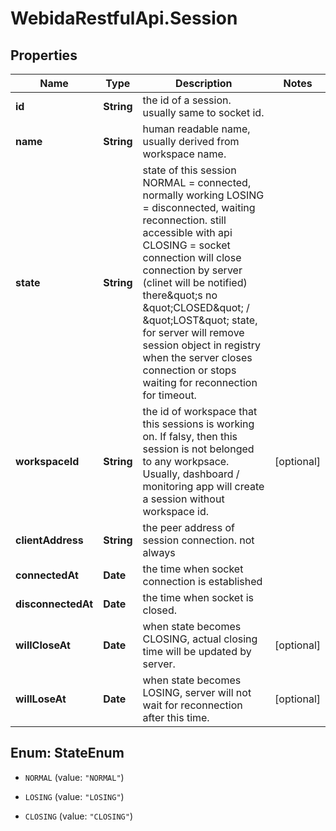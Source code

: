 # WebidaRestfulApi.Session

## Properties
Name | Type | Description | Notes
------------ | ------------- | ------------- | -------------
**id** | **String** | the id of a session. usually same to socket id. | 
**name** | **String** | human readable name, usually derived from workspace name. | 
**state** | **String** | state of this session NORMAL &#x3D; connected, normally working LOSING &#x3D; disconnected, waiting reconnection. still accessible with api CLOSING &#x3D; socket connection will close connection by server (clinet will be notified) there\&quot;s no \&quot;CLOSED\&quot; / \&quot;LOST\&quot; state, for server will remove session object in registry when the server closes connection or stops waiting for reconnection for timeout.  | 
**workspaceId** | **String** | the id of workspace that this sessions is working on. If falsy, then this session is not belonged to any workpsace. Usually, dashboard / monitoring app will create a session without workspace id.  | [optional] 
**clientAddress** | **String** | the peer address of session connection. not always | 
**connectedAt** | **Date** | the time when socket connection is established | 
**disconnectedAt** | **Date** | the time when socket is closed. | 
**willCloseAt** | **Date** | when state becomes CLOSING, actual closing time will be updated by server. | [optional] 
**willLoseAt** | **Date** | when state becomes LOSING, server will not wait for reconnection after this time. | [optional] 


<a name="StateEnum"></a>
## Enum: StateEnum


* `NORMAL` (value: `"NORMAL"`)

* `LOSING` (value: `"LOSING"`)

* `CLOSING` (value: `"CLOSING"`)




